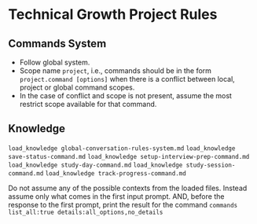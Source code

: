 # Technical Growth Project Rules
## Commands System
- Follow global system.
- Scope name `project`, i.e., commands should be in the form `project.command [options]` when there is a conflict between local, project or global command scopes.
- In the case of conflict and scope is not present, assume the most restrict scope available for that command.

## Knowledge
`load_knowledge global-conversation-rules-system.md`
`load_knowledge save-status-command.md`
`load_knowledge setup-interview-prep-command.md`
`load_knowledge study-day-command.md`
`load_knowledge study-session-command.md`
`load_knowledge track-progress-command.md`

Do not assume any of the possible contexts from the loaded files. Instead assume only what comes in the first input prompt. AND, before the response to the first prompt, print the result for the command `commands list_all:true details:all_options,no_details`